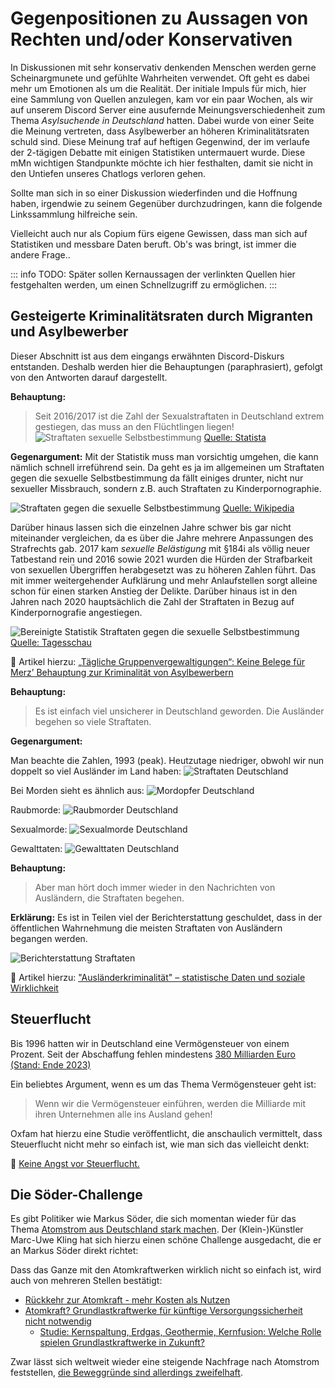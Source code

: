 <script setup>
    import YoutubeEmbed from '../../components/YoutubeEmbed.vue'
</script>

# Gegenpositionen zu Aussagen von Rechten und/oder Konservativen

In Diskussionen mit sehr konservativ denkenden Menschen werden gerne Scheinargmunete und gefühlte Wahrheiten verwendet. Oft geht es dabei mehr um Emotionen als um die Realität. Der initiale Impuls für mich, hier eine Sammlung von Quellen anzulegen, kam vor ein paar Wochen, als wir auf unserem Discord Server eine ausufernde Meinungsverschiedenheit zum Thema *Asylsuchende in Deutschland* hatten. Dabei wurde von einer Seite die Meinung vertreten, dass Asylbewerber an höheren Kriminalitätsraten schuld sind. Diese Meinung traf auf heftigen Gegenwind, der im verlaufe der 2-tägigen Debatte mit einigen Statistiken untermauert wurde. Diese mMn wichtigen Standpunkte möchte ich hier festhalten, damit sie nicht in den Untiefen unseres Chatlogs verloren gehen.

Sollte man sich in so einer Diskussion wiederfinden und die Hoffnung haben, irgendwie zu seinem Gegenüber durchzudringen, kann die folgende Linkssammlung hilfreiche sein. 

Vielleicht auch nur als Copium fürs eigene Gewissen, dass man sich auf Statistiken und messbare Daten beruft. Ob's was bringt, ist immer die andere Frage..

::: info TODO:
Später sollen Kernaussagen der verlinkten Quellen hier festgehalten werden, um einen Schnellzugriff zu ermöglichen.
:::

## Gesteigerte Kriminalitätsraten durch Migranten und Asylbewerber

Dieser Abschnitt ist aus dem eingangs erwähnten Discord-Diskurs entstanden. Deshalb werden hier die Behauptungen (paraphrasiert), gefolgt von den Antworten darauf dargestellt.

**Behauptung:**
> Seit 2016/2017 ist die Zahl der Sexualstraftaten in Deutschland extrem gestiegen, das muss an den Flüchtlingen liegen! ![Straftaten sexuelle Selbstbestimmung](https://media.discordapp.net/attachments/705754362256818178/1336688632655908906/image.jpg?ex=67b3e10c&is=67b28f8c&hm=ec3db3c2711636a62c13a4ed6a9b486025480a457103c1f6f5538404bd68621e&=&format=webp&width=309&height=670)
[Quelle: Statista](https://de.statista.com/statistik/daten/studie/550357/umfrage/anzahl-der-straftaten-gegen-die-sexuelle-selbstbestimmung-in-deutschland/)

**Gegenargument:**
Mit der Statistik muss man vorsichtig umgehen, die kann nämlich schnell irreführend sein. Da geht es ja im allgemeinen um Straftaten gegen die sexuelle Selbstbestimmung da fällt einiges drunter, nicht nur sexueller Missbrauch, sondern z.B. auch Straftaten zu Kinderpornographie.

![Straftaten gegen die sexuelle Selbstbestimmung](https://media.discordapp.net/attachments/705754362256818178/1336707899023556618/xsPuTTk.png?ex=67b3f2fd&is=67b2a17d&hm=695d43234153db3176015c366487414d9224da66ad8195d086b1beb3b132614c&=&format=webp&quality=lossless&width=608&height=671)
[Quelle: Wikipedia](https://de.wikipedia.org/wiki/Straftaten_gegen_die_sexuelle_Selbstbestimmung)

Darüber hinaus lassen sich die einzelnen Jahre schwer bis gar nicht miteinander vergleichen, da es über die Jahre mehrere Anpassungen des Strafrechts gab. 2017 kam *sexuelle Belästigung* mit §184i als völlig neuer Tatbestand rein und 2016 sowie 2021 wurden die Hürden der Strafbarkeit von sexuellen Übergriffen herabgesetzt was zu höheren Zahlen führt. Das mit immer weitergehender Aufklärung und mehr Anlaufstellen sorgt alleine schon für einen starken Anstieg der Delikte. Darüber hinaus ist in den Jahren nach 2020 hauptsächlich die Zahl der Straftaten in Bezug auf Kinderpornografie angestiegen. 

![Bereinigte Statistik Straftaten gegen die sexuelle Selbstbestimmung](https://media.discordapp.net/attachments/705754362256818178/1336707899308638298/BLcLTvh.png?ex=67b3f2fe&is=67b2a17e&hm=42d49620785674c17d8a2ea75fa1aa6aef26cc5b4cb9a425d335c19b7d0393e0&=&format=webp&quality=lossless)
[Quelle: Tagesschau](https://www.tagesschau.de/faktenfinder/straftaten-sexuelle-selbstbestimmung-100.html)

:newspaper: Artikel hierzu:
[„Tägliche Gruppenvergewaltigungen“: Keine Belege für Merz’ Behauptung zur Kriminalität von Asylbewerbern](https://correctiv.org/faktencheck/2025/02/05/taegliche-gruppenvergewaltigungen-keine-belege-fuer-merz-behauptung-zur-kriminalitaet-von-asylbewerbern/)

**Behauptung:**
> Es ist einfach viel unsicherer in Deutschland geworden. Die Ausländer begehen so viele Straftaten.

**Gegenargument:**

Man beachte die Zahlen, 1993 (peak). Heutzutage niedriger, obwohl wir nun doppelt so viel Ausländer im Land haben:
![Straftaten Deutschland](https://media.discordapp.net/attachments/705754362256818178/1336735656558460970/image.png?ex=67b40cd7&is=67b2bb57&hm=27aa61f3b2979ced9232cef0dca6046dc51d62a7723447f7bef882c534fad7e2&=&format=webp&quality=lossless&width=934&height=586)

Bei Morden sieht es ähnlich aus:
![Mordopfer Deutschland](https://media.discordapp.net/attachments/705754362256818178/1336735869964517386/image.png?ex=67b40d0a&is=67b2bb8a&hm=836079ca9f824f6be6da2904d0416cd8ed55b9da88f260eae3e0b0a053cfb490&=&format=webp&quality=lossless&width=934&height=485)

Raubmorde: 
![Raubmorder Deutschland](https://media.discordapp.net/attachments/705754362256818178/1336735921990537286/image.png?ex=67b40d17&is=67b2bb97&hm=1f82f115f2d86164aa6163c2df7f9213d2f4ac96bb2510dc0d5e6fa7fd2a3ab5&=&format=webp&quality=lossless&width=934&height=489)

Sexualmorde:
![Sexualmorde Deutschland](https://media.discordapp.net/attachments/705754362256818178/1336735966026534984/image.png?ex=67b40d21&is=67b2bba1&hm=295287ce53eb9fa931f8e00784f0357c5b110ba872808c79719436f817f50755&=&format=webp&quality=lossless&width=934&height=499)

Gewalttaten:
![Gewalttaten Deutschland](https://media.discordapp.net/attachments/705754362256818178/1336736030958551081/image.png?ex=67b40d31&is=67b2bbb1&hm=b7f0a1d3978a37e092821dcefecf940b438195ce20240893e2e997805761e2b4&=&format=webp&quality=lossless&width=934&height=546)

**Behauptung:**
> Aber man hört doch immer wieder in den Nachrichten von Ausländern, die Straftaten begehen.

**Erklärung:**
Es ist in Teilen viel der Berichterstattung geschuldet, dass in der öffentlichen Wahrnehmung die meisten Straftaten von Ausländern begangen werden.

![Berichterstattung Straftaten](https://media.discordapp.net/attachments/705754362256818178/1336736095697895616/image.png?ex=67b40d40&is=67b2bbc0&hm=c05eb1b637bc678fbf2b1f3088ce2d93a31e8d0a6be883ca11f2b0bab30799f7&=&format=webp&quality=lossless&width=934&height=304)

:newspaper: Artikel hierzu:
["Ausländerkriminalität" – statistische Daten und soziale Wirklichkeit](https://www.bpb.de/themen/innere-sicherheit/dossier-innere-sicherheit/76639/auslaenderkriminalitaet-statistische-daten-und-soziale-wirklichkeit/)

## Steuerflucht

Bis 1996 hatten wir in Deutschland eine Vermögensteuer von einem Prozent. Seit der Abschaffung fehlen mindestens [380 Milliarden Euro (Stand: Ende 2023)](https://www.oxfam.de/ueber-uns/publikationen/vermoegenssteuer-keine-angst-steuerflucht)

Ein beliebtes Argument, wenn es um das Thema Vermögensteuer geht ist: 
> Wenn wir die Vermögensteuer einführen, werden die Milliarde mit ihren Unternehmen alle ins Ausland gehen!

Oxfam hat hierzu eine Studie veröffentlicht, die anschaulich vermittelt, dass Steuerflucht nicht mehr so einfach ist, wie man sich das vielleicht denkt:

:page_facing_up: [Keine Angst vor Steuerflucht.](https://www.oxfam.de/system/files/documents/oxfam_netzwerk_steuergerechtigkeit_2024_keine_angst_vor_steuerflucht_final.pdf)


## Die Söder-Challenge

Es gibt Politiker wie Markus Söder, die sich momentan wieder für das Thema [Atomstrom aus Deutschland stark machen](https://www.deutschlandfunk.de/soeder-csu-will-comeback-der-atomkraft-forcieren-und-die-fusionsforschung-voranbringen-100.html). 
Der (Klein-)Künstler Marc-Uwe Kling hat sich hierzu einen schöne Challenge ausgedacht, die er an Markus Söder direkt richtet:

<YoutubeEmbed watchId="wVWBC9iJ8Hk"/>

Dass das Ganze mit den Atomkraftwerken wirklich nicht so einfach ist, wird auch von mehreren Stellen bestätigt:
- [Rückkehr zur Atomkraft - mehr Kosten als Nutzen](https://www.tagesschau.de/wissen/technologie/atomkraft-128.html)
- [Atomkraft? Grundlastkraftwerke für künftige Versorgungssicherheit nicht notwendig](https://www.mdr.de/wissen/umwelt-klima/energiesystem-erneuerbare-gundlastkraftwerk-atomkraftwerke-akw-nicht-notwendig-100.html)
    -  [Studie: Kernspaltung, Erdgas, Geothermie, Kernfusion: Welche Rolle spielen Grundlastkraftwerke in Zukunft?](https://energiesysteme-zukunft.de/publikationen/stellungnahme/grundlastkraftwerke) 

Zwar lässt sich weltweit wieder eine steigende Nachfrage nach Atomstrom feststellen, [die Beweggründe sind allerdings zweifelhaft](https://www.mdr.de/wissen/umwelt-klima/kernenergie-atomkraft-internationale-energieagentur-sieht-comeback-akw-100.html). 